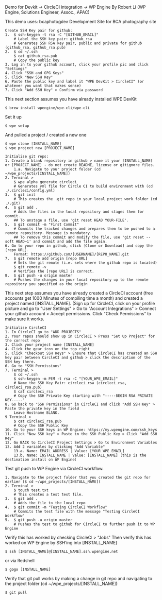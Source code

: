 Demo for Devkit -> CircleCI integration -> WP Engine
By Robert Li (WP Engine, Solutions Engineer, Assoc., APAC)

This demo uses:
bcaphotogdev Development Site for BCA photography site

```
Create SSH Key pair for github:
1.	$ ssh-keygen -t rsa -C "[GITHUB_EMAIL]"
	# Label the SSH key pair: github_rsa
	# Generates SSH RSA key pair, public and private for github (github_rsa, github_rsa.pub)
2.	$ cd ~/.ssh
	$ cat github_rsa.pub
	# Copy the public key
3. Log in to your github account, click your profile pic and click "Settings"
4. Click "SSH and GPG Keys"
5. Click "New SSH Key"
6. Paste the public key and label it "WPE DevKit > CircleCI" (or whatever you want that makes sense)
7. Click "Add SSH Key" > Confirm via password 
```

This next section assumes you have already installed WPE DevKit

	$ brew install wpengine/wpe-cli/wpe-cli
	
Set it up 

	$ wpe setup

And pulled a project / created a new one

	$ wpe clone [INSTALL_NAME]
	$ wpe project new [PROJECT_NAME]

```
Initialise git repo:
1. Create a blank repository in github > name it your [INSTALL_NAME] or [PROJECT_NAME] - do not create README, license or gitignore files.
	1.a. Navigate to your project folder (cd ~/wpe_projects/[INSTALL_NAME])
2. Terminal > 
	$ wpe alpha generate circleci
	# Generates yml file for Circle CI to build environment with (cd ./.circleci/config.yml)	
3. 	$ git init
	# This creates the .git repo in your local project work folder (cd ./.git)
4.	$ git add .
	# Adds the files in the local repository and stages them for commit.
	## To unstage a file, use 'git reset HEAD YOUR-FILE'.
5.	$ git commit -m "First Commit"
	# Commits the tracked changes and prepares them to be pushed to a remote repository. Message is mandatory. 
	## To remove this commit and modify the file, use 'git reset --soft HEAD~1' and commit and add the file again.
6. Go to your repo in github, click [Clone or Download] and copy the [repo URL]. 
	Format: https://github.com/[USERNAME]/[REPO_NAME].git
7.	$ git remote add origin [repo URL]
	# Sets the git remote (i.e. sets where the github repo is located)
	$ git remote -v
	# Verifies the [repo URL] is correct.
8.	$ git push -u origin master
	# Pushes the changes in your local repository up to the remote repository you specified as the origin
```

This next step assumes you have already created a CircleCI account (free accounts get 1000 Minutes of compiling time a month) and created a project named [INSTALL_NAME]. (Sign up for CircleCI, click on your profile picture and go to "User Settings" > Go to "Account Integrations" > Connect your github account > Accept permissions. Click "Check Permissions" to make sure it works.

```
Initialise CircleCI
1. In CircleCI go to "ADD PROJECTS"
2. Your repos should show up in CircleCI > Press "Set Up Project" for the correct repo
3. Click your project name [INSTALL_NAME]
4. Click the gear icon on the top right
5. Click "Checkout SSH Keys" > Ensure that CircleCI has created an SSH key pair between CircleCI and github > click the description of the SSH key there.
6. Go to "SSH Permissions"
7. Terminal >
	$ cd ~/.ssh
	$ ssh-keygen -m PEM -t rsa -C "[YOUR_WPE_EMAIL]"
	# Name the SSH Key Pair: circleci_rsa (circleci_rsa, circleci_rsa.pub)
	$ cat circleci_rsa
	# Copy the SSH Private Key starting with "-----BEGIN RSA PRIVATE KEY-----"
8. Go back to "SSH Permissions" in CircleCI and click "Add SSH Key" > Paste the private key in the field 
	Leave Hostname BLANK.
9 Terminal >
	$ cat circleci_rsa.pub
	# Copy the SSH Public Key
10. Go to your SSH keys in WP Engine: https://my.wpengine.com/ssh_keys
11. Click "New SSH key" > Paste in the SSH Public Key > Click "Add SSH Key"
12. Go BACK to CircleCI Project Settings > Go to Environment Variables
13. Add 2 variables by clicking "Add Variable"
	13.a. Name: EMAIL_ADDRESS | Value: [YOUR_WPE_EMAIL]
	13.b. Name: INSTALL_NAME | Value: [INSTALL_NAME] (this is the destination install on WP Engine)
```

Test git push to WP Engine via CircleCI workflow.

```
1. Navigate to the project folder that you created the git repo for earlier ($ cd ~/wpe_projects/[INSTALL_NAME])
2. Terminal >
	$ touch test.txt
	# This creates a test text file.
3.	$ git add .
	# Adds the file to the local repo
4.	$ git commit -m "Testing CircleCI Workflow"
	# Commits the test file with the message "Testing CircleCI Workflow"
5.	$ git push -u origin master
	# Pushes the test to github for CircleCI to further push it to WP Engine
```

Verify this has worked by checking CircleCI > "Jobs"
Then verify this has worked on WP Engine by SSH'ing into [INSTALL_NAME]

	$ ssh [INSTALL_NAME]@[INSTALL_NAME].ssh.wpengine.net

or via Redshell
	
	$ gogo [INSTALL_NAME]

Verify that git pull works by making a change in git repo and navigating to the project folder (cd ~/wpe_projects/[INSTALL_NAME])

	$ git pull
